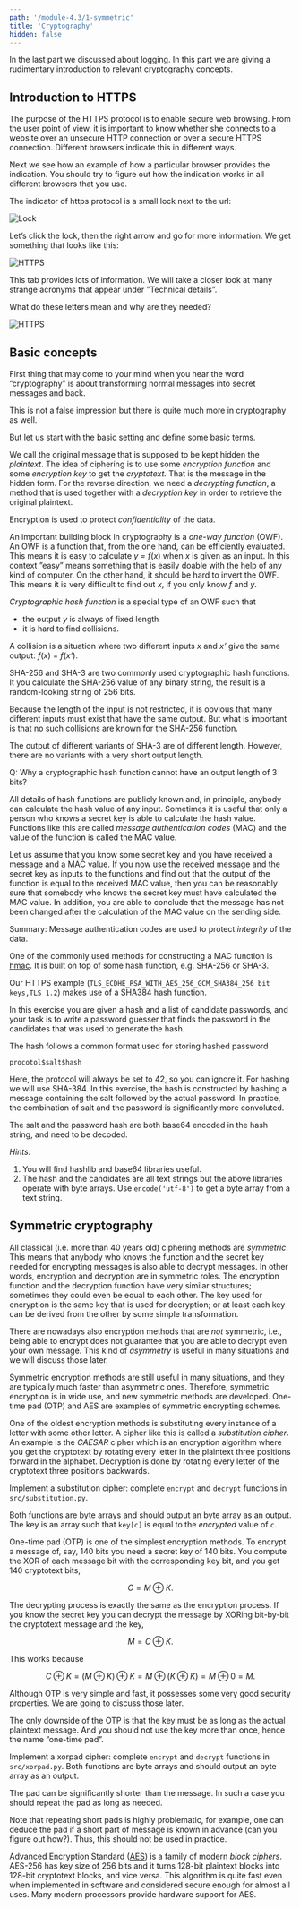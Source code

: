 ```yaml
---
path: '/module-4.3/1-symmetric'
title: 'Cryptography'
hidden: false
---
```


In the last part we discussed about logging. In this part we are giving a rudimentary introduction to relevant cryptography concepts.

## Introduction to HTTPS

The purpose of the HTTPS protocol is to enable secure web browsing. From the user point of view, it is important to know whether she connects to a website over an unsecure HTTP connection or over a secure HTTPS connection. Different browsers indicate this in different ways.

Next we see how an example of how a particular browser provides the indication. You should try to figure out how the indication works in all different browsers that you use.

The indicator of https protocol is a small lock next to the url:


![Lock](https_lock.png)

Let&rsquo;s click the lock, then the right arrow and go for more information. We get something that looks like this:

![HTTPS](https_2.png)

This tab provides lots of information. We will take a closer look at many strange acronyms that appear under &rdquo;Technical details&rdquo;.

What do these letters mean and why are they needed?

![HTTPS](https_2_oval.png)

## Basic concepts

First thing that may come to your mind when you hear the word &rdquo;cryptography&rdquo; is about transforming normal messages into secret messages and back.

This is not a false impression but there is quite much more in cryptography as well.

But let us start with the basic setting and define some basic terms.

We call the original message that is supposed to be kept hidden the _plaintext_. The idea of ciphering is to use some _encryption function_ and some _encryption key_ to get the _cryptotext._ That is the message in the hidden form. For the reverse direction, we need a _decrypting function_, a method that is used together with a _decryption key_ in order to retrieve the original plaintext.

Encryption is used to protect _confidentiality_ of the data.

An important building block in cryptography is a _one-way function_ (OWF). An OWF is a function that, from the one hand, can be efficiently evaluated. This means it is easy to calculate _y = f_(_x_) when _x_ is given as an input. In this context &rdquo;easy&rdquo; means something that is easily doable with the help of any kind of computer. On the other hand, it should be hard to invert the OWF. This means it is very difficult to find out _x_, if you only know _f_ and _y_.

_Cryptographic hash function_ is a special type of an OWF such that
- the output _y_ is always of fixed length
- it is hard to find collisions.

A collision is a situation where two different inputs _x_ and _x&rsquo;_ give the same output: _f_(_x_) = _f_(_x&rsquo;_).

SHA-256 and SHA-3 are two commonly used cryptographic hash functions. It you calculate the SHA-256 value of any binary string, the result is a random-looking string of 256 bits.

Because the length of the input is not restricted, it is obvious that many different inputs must exist that have the same output. But what is important is that no such collisions are known for the SHA-256 function.

The output of different variants of SHA-3 are of different length. However, there are no variants with a very short output length.

Q: Why a cryptographic hash function cannot have an output length of 3 bits?

All details of hash functions are publicly known and, in principle, anybody can calculate the hash value of any input. Sometimes it is useful that only a person who knows a secret key is able to calculate the hash value. Functions like this are called _message authentication codes_ (MAC) and the value of the function is called the MAC value.

Let us assume that you know some secret key and you have received a message and a MAC value. If you now use the received message and the secret key as inputs to the functions and find out that the output of the function is equal to the received MAC value, then you can be reasonably sure that somebody who knows the secret key must have calculated the MAC value. In addition, you are able to conclude that the message has not been changed after the calculation of the MAC value on the sending side.

Summary: Message authentication codes are used to protect _integrity_ of the data.

One of the commonly used methods for constructing a MAC function is [hmac](https://en.wikipedia.org/wiki/Hash-based_message_authentication_code). It is built on top of some hash function, e.g. SHA-256 or SHA-3.

Our HTTPS example (`TLS_ECDHE_RSA_WITH_AES_256_GCM_SHA384_256 bit keys,TLS 1.2`) makes use of a SHA384 hash function.

<!-- QUIZ -->
<quiz id="f3fe5995-e526-51cf-a051-a1896cdaa7c0"></quiz>

<programming-exercise name="Break the hash" tmcname="part3-01.password" course="Advanced Topics">

In this exercise you are given a hash and a list of candidate passwords, and
your task is to write a password guesser that finds the password in the candidates that was used to generate the hash.

The hash follows a common format used for storing hashed password
```
procotol$salt$hash
```
Here, the protocol will always be set to 42, so you can ignore it.
For hashing we will use SHA-384. In this exercise, the hash is constructed by hashing a message containing the salt followed by the actual password.
In practice, the combination of salt and the password is significantly more convoluted.

The salt and the password hash are both base64 encoded in the hash string, and need to be decoded.

_Hints:_
1. You will find hashlib and base64 libraries useful.
2. The hash and the candidates are all text strings but the above libraries operate with byte arrays. Use `encode('utf-8')` to get a byte array from a text string.

</programming-exercise>



## Symmetric cryptography

All classical (i.e. more than 40 years old) ciphering methods are _symmetric_. This means that anybody who knows the function and the secret key needed for encrypting messages is also able to decrypt messages. In other words, encryption and decryption are in symmetric roles. The encryption function and the decryption function have very similar structures; sometimes they could even be equal to each other. The key used for encryption is the same key that is used for decryption; or at least each key can be derived from the other by some simple transformation.

There are nowadays also encryption methods that are _not_ symmetric, i.e., being able to encrypt does not guarantee that you are able to decrypt even your own message. This kind of _asymmetry_ is useful in many situations and we will discuss those later.

Symmetric encryption methods are still useful in many situations, and they are typically much faster than asymmetric ones. Therefore, symmetric encryption is in wide use, and new symmetric methods are developed. One-time pad (OTP) and AES are examples of symmetric encrypting schemes.

One of the oldest encryption methods is substituting every instance of a letter with some other letter. A cipher like this is called a _substitution cipher_. An example is the _CAESAR_ cipher which is an encryption algorithm where you get the cryptotext by rotating every letter in the plaintext three positions forward in the alphabet. Decryption is done by rotating every letter of the cryptotext three positions backwards.

<quiz id="3a5453bf-b04d-589c-a4f9-576a13ad11e0"></quiz>

<quiz id="08501100-222f-590b-a39a-57eeee1dc08a"></quiz>

<programming-exercise name="Substitution cipher" tmcname="part3-02.substitution" course="Advanced Topics">

Implement a substitution cipher: complete `encrypt` and `decrypt` functions in `src/substitution.py`.

Both functions are byte arrays and should output an byte array as an output.
The key is an array such that `key[c]` is equal to the _encrypted_ value of `c`.

</programming-exercise>


One-time pad (OTP) is one of the simplest encryption methods. To encrypt a message of, say, 140 bits you need a secret key of 140 bits. You compute the XOR of each message bit with the corresponding key bit, and you get 140 cryptotext bits,

$$
C = M \oplus K.
$$

The decrypting process is exactly the same as the encryption process. If you know the secret key you can decrypt the message by XORing bit-by-bit the cryptotext message and the key,

$$
M = C \oplus K.
$$

This works because

$$
C \oplus K = (M \oplus K) \oplus K = M \oplus (K \oplus K) = M \oplus 0 = M.
$$


Although OTP is very simple and fast, it possesses some very good security properties. We are going to discuss those later.

The only downside of the OTP is that the key must be as long as the actual plaintext message. And you should not use the key more than once, hence the name &rdquo;one-time pad&rdquo;.


<quiz id="717176c8-6157-5cef-af97-a9d9a28b49d7"></quiz>

<programming-exercise name="Repeating pads" tmcname="part3-03.xorpad" course="Advanced Topics">

Implement a xorpad cipher: complete `encrypt` and `decrypt` functions in `src/xorpad.py`.
Both functions are byte arrays and should output an byte array as an output.

The pad can be significantly shorter than the message. In such a case you should repeat the pad as long as needed.

Note that repeating short pads is highly problematic, for example, one can
deduce the pad if a short part of message is known in advance (can you figure out how?). Thus, this should not be used in practice.

</programming-exercise>

Advanced Encryption Standard ([AES](https://en.wikipedia.org/wiki/Advanced_Encryption_Standard)) is a family of modern _block ciphers_. AES-256 has key size of 256 bits and it turns 128-bit plaintext blocks into 128-bit cryptotext blocks, and vice versa. This algorithm is quite fast even when implemented in software and considered secure enough for almost all uses. Many modern processors provide hardware support for AES.

<quiz id="b6efdf2e-be26-5aa2-917f-7b2bb6b6a511"></quiz>
